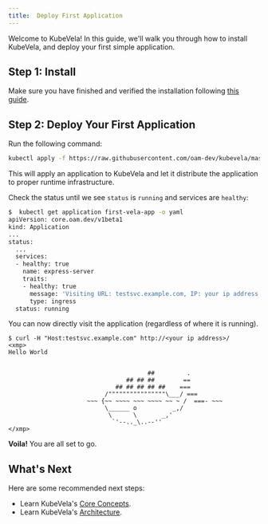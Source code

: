 ```yaml
---
title:  Deploy First Application
---
```


Welcome to KubeVela! In this guide, we'll walk you through how to install KubeVela, and deploy your first simple application.

## Step 1: Install

Make sure you have finished and verified the installation following [this guide](install).

## Step 2: Deploy Your First Application

Run the following command:

```bash
kubectl apply -f https://raw.githubusercontent.com/oam-dev/kubevela/master/docs/examples/vela-app.yaml
```

This will apply an application to KubeVela and let it distribute the application to proper runtime infrastructure.

Check the status until we see `status` is `running` and services are `healthy`:

```bash
$  kubectl get application first-vela-app -o yaml
apiVersion: core.oam.dev/v1beta1
kind: Application
...
status:
  ...
  services:
  - healthy: true
    name: express-server
    traits:
    - healthy: true
      message: 'Visiting URL: testsvc.example.com, IP: your ip address'
      type: ingress
  status: running
```

You can now directly visit the application (regardless of where it is running).

```
$ curl -H "Host:testsvc.example.com" http://<your ip address>/
<xmp>
Hello World


                                       ##         .
                                 ## ## ##        ==
                              ## ## ## ## ##    ===
                           /""""""""""""""""\___/ ===
                      ~~~ {~~ ~~~~ ~~~ ~~~~ ~~ ~ /  ===- ~~~
                           \______ o          _,/
                            \      \       _,'
                             `'--.._\..--''
</xmp>
```
**Voila!** You are all set to go.

## What's Next

Here are some recommended next steps:

- Learn KubeVela's [Core Concepts](./core-concepts/application).
- Learn KubeVela's [Architecture](./core-concepts/architecture).
